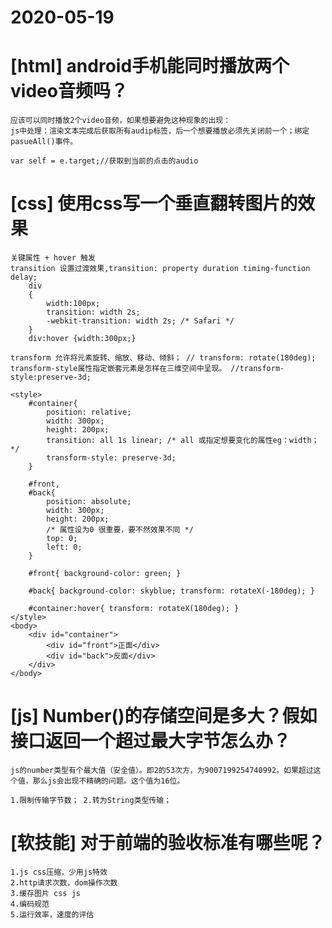 # 2020-05-19

# [html] android手机能同时播放两个video音频吗？
	
	应该可以同时播放2个video音频，如果想要避免这种现象的出现：
	js中处理：渲染文本完成后获取所有audip标签，后一个想要播放必须先关闭前一个；绑定pasueAll()事件。
	
	var self = e.target;//获取到当前的点击的audio


# [css] 使用css写一个垂直翻转图片的效果
	
	关键属性 + hover 触发
	transition 设置过渡效果,transition: property duration timing-function delay;
		div
		{
		    width:100px;
		    transition: width 2s;
		    -webkit-transition: width 2s; /* Safari */
		}
		div:hover {width:300px;}

	transform 允许将元素旋转、缩放、移动、倾斜； // transform: rotate(180deg);
	transform-style属性指定嵌套元素是怎样在三维空间中呈现。 //transform-style:preserve-3d;
	
	<style>
        #container{
            position: relative;
            width: 300px;
            height: 200px;
            transition: all 1s linear; /* all 或指定想要变化的属性eg：width；*/
            transform-style: preserve-3d;
        }

        #front,
        #back{
            position: absolute;
            width: 300px;
            height: 200px;
            /* 属性设为0 很重要，要不然效果不同 */
            top: 0; 
            left: 0; 
        }

        #front{ background-color: green; }

        #back{ background-color: skyblue; transform: rotateX(-180deg); }
        
        #container:hover{ transform: rotateX(180deg); }
	</style>
	<body>
		<div id="container">
		    <div id="front">正面</div>
		    <div id="back">反面</div>
		</div>
	</body>

# [js] Number()的存储空间是多大？假如接口返回一个超过最大字节怎么办？
	 
 	js的number类型有个最大值（安全值）。即2的53次方，为9007199254740992。如果超过这个值，那么js会出现不精确的问题。这个值为16位。
	
	1.限制传输字节数； 2.转为String类型传输；

# [软技能] 对于前端的验收标准有哪些呢？ 
	
 	1.js css压缩，少用js特效
	2.http请求次数，dom操作次数
	3.缓存图片 css js	
	4.编码规范
	5.运行效率，速度的评估